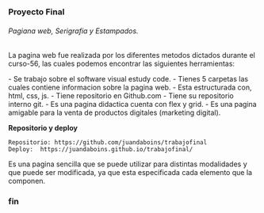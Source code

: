 ### Proyecto Final
###### Pagiana web, Serigrafia y Estampados.

<P>
La pagina web fue realizada por los diferentes metodos dictados durante el curso-56, las cuales podemos encontrar las siguientes herramientas:
</P>
- Se trabajo sobre el software visual estudy code.
- Tienes 5 carpetas las cuales contiene informacion sobre la pagina web.
- Esta estructurada con, html, css, js.
- Tiene repositorio en Github.com
- Tiene su repositorio interno git.
- Es una pagina didactica cuenta con flex y grid.
- Es una pagina amigable para la venta de productos digitales (marketing digital).

**Repositorio y deploy**

```
Repositorio: https://github.com/juandaboins/trabajofinal
Deploy:  https://juandaboins.github.io/trabajofinal/
```
<p>
Es una pagina sencilla que se puede utilizar para distintas modalidades y que puede ser modificada, ya que esta especificada cada elemento que la componen.
</p>

### fin


